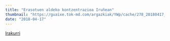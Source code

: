 ```yaml
---
title: "Erasotuen aldeko kontzentrazioa Iruñean"
thumbnail: "https://guaixe.tok-md.com/argazkiak/YWp/cache/278_20180417_Coviteren_Irun%CC%83eko_ekitaldia_Altsasuko_auziaren_inguruan_UTZIRAKOA_content.jpg"
date: "2018-04-17"
---
```

[Irakurri](https://guaixe.eus/altsasu/1524074092358-erasotuen-aldeko-kontzentrazioa-irunean)
